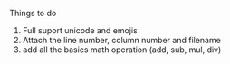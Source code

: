 Things to do

1. Full suport unicode and emojis
2. Attach the line number, column number and filename
3. add all the basics math operation (add, sub, mul, div)
